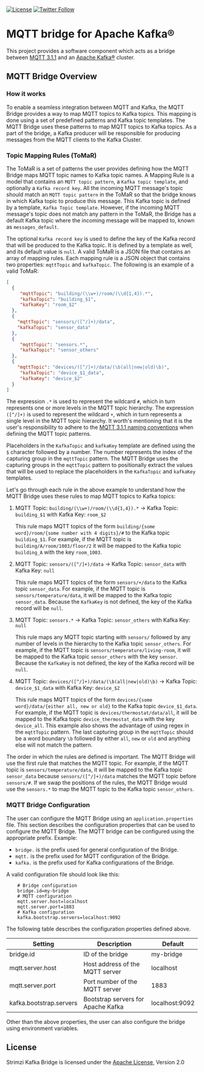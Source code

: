 [![License](https://img.shields.io/badge/license-Apache--2.0-blue.svg)](http://www.apache.org/licenses/LICENSE-2.0)
[![Twitter Follow](https://img.shields.io/twitter/follow/strimziio?style=social)](https://twitter.com/strimziio)

# MQTT bridge for Apache Kafka®

This project provides a software component which acts as a bridge between [MQTT 3.1.1](http://docs.oasis-open.org/mqtt/mqtt/v3.1.1/os/mqtt-v3.1.1-os.html) and an [Apache Kafka®](https://kafka.apache.org/) cluster.


## MQTT Bridge Overview

### How it works

To enable a seamless integration between MQTT and Kafka, the MQTT Bridge provides a way to map MQTT topics to Kafka topics. 
This mapping is done using a set of predefined patterns and Kafka topic templates.
The MQTT Bridge uses these patterns to map MQTT topics to Kafka topics. 
As a part of the bridge, a Kafka producer will be responsible for producing messages from the MQTT clients to the Kafka Cluster.

### Topic Mapping Rules (ToMaR)

The ToMaR is a set of patterns the user provides defining how the MQTT Bridge maps MQTT topic names to Kafka topic
names.
A Mapping Rule is a model that contains an `MQTT topic pattern`, a `Kafka topic template`, and optionally
a `Kafka record key`.
All the incoming MQTT message's topic should match an `MQTT topic pattern` in the ToMaR so that the bridge knows in
which Kafka topic to produce this message.
This Kafka topic is defined by a template, `Kafka Topic template`.
However, if the incoming MQTT message's topic does not match any pattern in the ToMaR, the Bridge has a default Kafka
topic where the incoming message will be mapped to, known as `messages_default`.

The optional `Kafka record key` is used to define the key of the Kafka record that will be produced to the Kafka topic.
It is defined by a template as well, and its default value is `null`.
A valid ToMaR is a JSON file that contains an array of mapping rules.
Each mapping rule is a JSON object that contains two properties: `mqttTopic` and `kafkaTopic`.
The following is an example of a valid ToMaR:

```json
[
  {
     "mqttTopic": "building/(\\w+)/room/(\\d{1,4}).*",
     "kafkaTopic": "building_$1",
     "kafkaKey": "room_$2"
  },
  {
    "mqttTopic": "sensors/([^/]+)/data",
    "kafkaTopic": "sensor_data"
  },
  {
     "mqttTopic": "sensors.*",
     "kafkaTopic": "sensor_others"
  },
  {
    "mqttTopic": "devices/([^/]+)/data/(\b(all|new|old)\b)",
     "kafkaTopic": "device_$1_data",
     "kafkaKey": "device_$2"
  }
]
```

The expression `.*` is used to represent the wildcard `#`, which in turn represents one or more levels in the MQTT topic
hierarchy.
The expression `([^/]+)` is used to represent the wildcard `+`, which in turn represents a single level in the MQTT
topic hierarchy.
It worth's mentioning that it is the user's responsibility to adhere to
the [MQTT 3.1.1 naming conventions](http://docs.oasis-open.org/mqtt/mqtt/v3.1.1/os/mqtt-v3.1.1-os.html#_Toc398718106)
when defining the MQTT topic patterns.

Placeholders in the `KafkaTopic` and `kafkaKey` template are defined using the `$` character followed by a number. The
number represents the index of the capturing group in the `mqttTopic` pattern.
The MQTT Bridge uses the capturing groups in the `mqttTopic` pattern to positionally extract the values that will be
used to replace the placeholders in the `KafkaTopic` and `kafkaKey` templates.

Let's go through each rule in the above example to understand how the MQTT Bridge uses these rules to map MQTT topics to
Kafka topics:

1. MQTT Topic: `building/(\\w+)/room/(\\d{1,4}).*` -> Kafka Topic: `building_$1` with Kafka Key: `room_$2`

   This rule maps MQTT topics of the form `building/{some word}/room/{some number with 4 digits}/#` to the Kafka
   topic `building_$1`.
   For example, if the MQTT topic is `building/A/room/1003/floor/2` it will be mapped to the Kafka
   topic `building_A` with the key `room_1003`.

2. MQTT Topic: `sensors/([^/]+)/data` -> Kafka Topic: `sensor_data` with Kafka Key: `null`

   This rule maps MQTT topics of the form `sensors/+/data` to the Kafka topic `sensor_data`.
   For example, if the MQTT topic is `sensors/temperature/data`, it will be mapped to the Kafka topic `sensor_data`.
   Because the `KafkaKey` is not defined, the key of the Kafka record will be `null`.

3. MQTT Topic: `sensors.*` -> Kafka Topic: `sensor_others` with Kafka Key: `null`

   This rule maps any MQTT topic starting with `sensors/` followed by any number of levels in the hierarchy to the Kafka
   topic `sensor_others`.
   For example, if the MQTT topic is `sensors/temperature/living-room`, it will be mapped to the Kafka
   topic `sensor_others` with the key `sensor`.
   Because the `KafkaKey` is not defined, the key of the Kafka record will be `null`.

4. MQTT Topic: `devices/([^/]+)/data/(\b(all|new|old)\b)` -> Kafka Topic: `device_$1_data` with Kafka Key: `device_$2`

   This rule maps MQTT topics of the form `devices/{some word}/data/{either all, new or old}` to the Kafka
   topic `device_$1_data`.
   For example, if the MQTT topic is `devices/thermostat/data/all`, it will be mapped to the Kafka
   topic `device_thermostat_data` with the key `device_all`.
   This example also shows the advantage of using regex in the `mqttTopic` pattern. The last capturing group in
   the `mqttTopic` should be a word boundary `\b` followed by either `all`, `new` or `old` and anything else will not
   match the pattern.

The order in which the rules are defined is important.
The MQTT Bridge will use the first rule that matches the MQTT topic.
For example, if the MQTT topic is `sensors/temperature/data`, it will be mapped to the Kafka topic `sensor_data`
because `sensors/([^/]+)/data` matches the MQTT topic before `sensors/#`.
If we swap the positions of the rules, the MQTT Bridge would use the `sensors.*` to map the MQTT topic to the Kafka
topic `sensor_others`.

### MQTT Bridge Configuration

The user can configure the MQTT Bridge using an `application.properties` file.
This section describes the configuration properties that can be used to configure the MQTT Bridge. 
The MQTT bridge can be configured using the appropriate prefix.
Example:

- `bridge.` is the prefix used for general configuration of the Bridge.
- `mqtt.` is the prefix used for MQTT configuration of the Bridge.
- `kafka.` is the prefix used for Kafka configurations of the Bridge.

A valid configuration file should look like this:

```properties
    # Bridge configuration
    bridge.id=my-bridge
    # MQTT configuration
    mqtt.server.host=localhost
    mqtt.server.port=1883
    # Kafka configuration
    kafka.bootstrap.servers=localhost:9092
   ```

The following table describes the configuration properties defined above.

| Setting                 | Description                        | Default        |
|-------------------------|------------------------------------|----------------|
| bridge.id               | ID of the bridge                   | my-bridge      |
| mqtt.server.host        | Host address of the MQTT server    | localhost      |
| mqtt.server.port        | Port number of the MQTT server     | 1883           |
| kafka.bootstrap.servers | Bootstrap servers for Apache Kafka | localhost:9092 |

Other than the above properties, the user can also configure the bridge using environment variables.

## License

Strimzi Kafka Bridge is licensed under the [Apache License](./LICENSE), Version 2.0